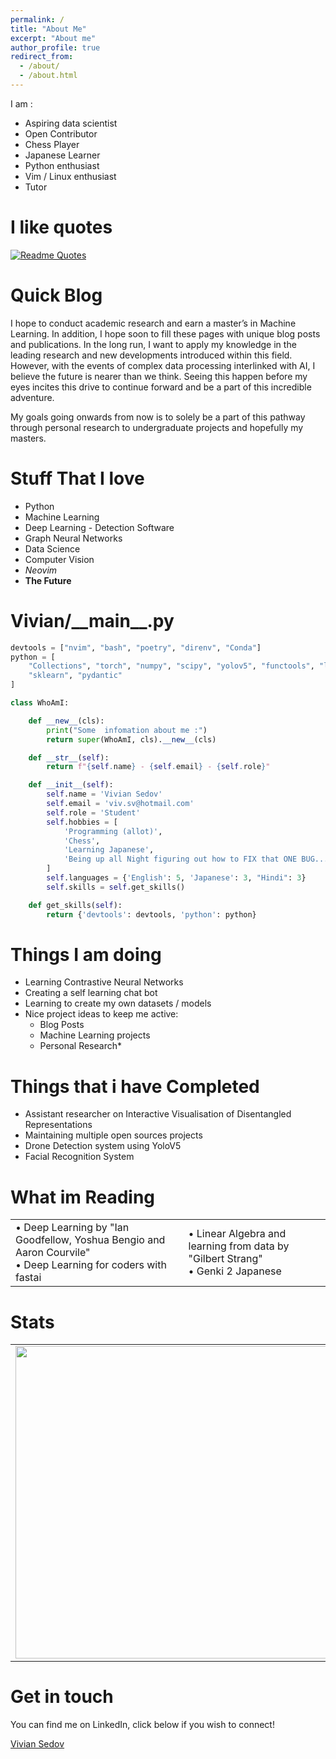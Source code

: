 ```yaml
---
permalink: /
title: "About Me"
excerpt: "About me"
author_profile: true
redirect_from: 
  - /about/
  - /about.html
---
```


I am :
  - Aspiring data scientist
  - Open Contributor 
  - Chess Player
  - Japanese Learner
  - Python enthusiast
  - Vim / Linux enthusiast
  - Tutor 

I like quotes
======
[![Readme Quotes](https://quotes-github-readme.vercel.app/api?type=horizontal&theme=dark)](https://github.com/piyushsuthar/github-readme-quotes)


Quick Blog
======
I hope to conduct academic research and earn a master’s in Machine Learning. In addition, I hope soon to fill these pages with unique blog posts and publications.
 In the long run, I want to apply my knowledge in the leading research and new developments introduced within this field. However, with the events of complex data processing interlinked with AI, I believe the future is nearer than we think. Seeing this happen before my eyes incites this drive to continue forward and be a part of this incredible adventure.

My goals going onwards from now is to solely be a part of this pathway through personal research to undergraduate projects and hopefully my masters.


Stuff That I love
==================
 - Python 
 - Machine Learning
 - Deep Learning - Detection Software
 - Graph Neural Networks
 - Data Science
 - Computer Vision
 - *Neovim* 
 - **The Future** 

Vivian/\_\_main\_\_.py
===

```python
devtools = ["nvim", "bash", "poetry", "direnv", "Conda"]
python = [
    "Collections", "torch", "numpy", "scipy", "yolov5", "functools", "logging",
    "sklearn", "pydantic"
]

class WhoAmI:

    def __new__(cls):
        print("Some  infomation about me :")
        return super(WhoAmI, cls).__new__(cls)

    def __str__(self):
        return f"{self.name} - {self.email} - {self.role}"

    def __init__(self):
        self.name = 'Vivian Sedov'
        self.email = 'viv.sv@hotmail.com'
        self.role = 'Student'
        self.hobbies = [
            'Programming (allot)',
            'Chess',
            'Learning Japanese',
            'Being up all Night figuring out how to FIX that ONE BUG...'
        ]
        self.languages = {'English': 5, 'Japanese': 3, "Hindi": 3}
        self.skills = self.get_skills()

    def get_skills(self):
        return {'devtools': devtools, 'python': python}
```


Things I am doing
=================
 - Learning Contrastive Neural Networks
 - Creating a self learning chat bot
 - Learning to create my own datasets / models
 - Nice project ideas to keep me active:
    - Blog Posts
    - Machine Learning projects
    - Personal Research* 


Things that i have Completed 
===========================
 - Assistant researcher on Interactive Visualisation of Disentangled Representations
 - Maintaining multiple open sources projects
 - Drone Detection system using YoloV5
 - Facial Recognition System 

What im Reading
===============
<table><tr>
<td>
 • Deep Learning by "Ian Goodfellow, Yoshua Bengio and Aaron Courvile" <br>
 • Deep Learning for coders with fastai<br>
</td>
<td>
 • Linear Algebra and learning from data by "Gilbert Strang" <br>
 • Genki 2 Japanese <br>
</td>

</tr></table>



Stats 
=====

<table><tr>
<td> <img src="https://wakatime.com/share/@vsedov/96d6684c-b288-44fa-9ea0-98dd91296a37.svg"  style="width: 500px;"/> </td>

<td> <img src="https://wakatime.com/share/@vsedov/d0bb01de-855c-489b-a93a-3921215ae74d.png" style="width: 500px;"/> </td>
</tr></table>

Get in touch
======
You can find me on LinkedIn, click below if you wish to connect! 
<script src="https://platform.linkedin.com/badges/js/profile.js" async defer type="text/javascript"></script>
<div class="badge-base LI-profile-badge" data-locale="en_US" data-size="large" data-theme="light" data-type="HORIZONTAL" data-vanity="viviansedov" data-version="v1"><a class="badge-base__link LI-simple-link" href="https://www.linkedin.com/in/viviansedov/">Vivian Sedov</a></div>


<br>
<br>


